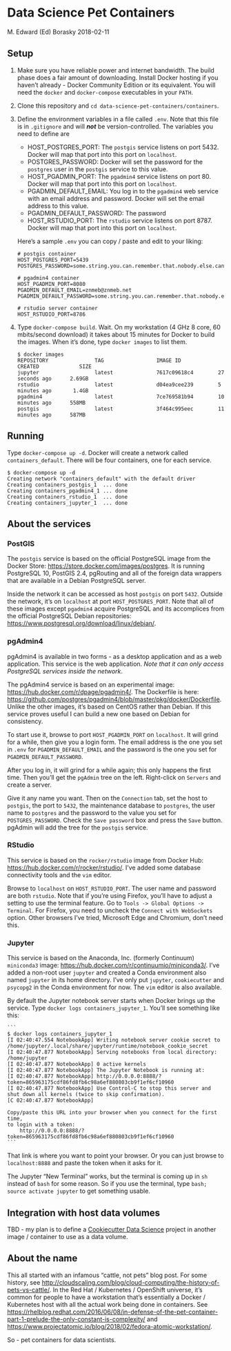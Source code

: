 Data Science Pet Containers
================
M. Edward (Ed) Borasky
2018-02-11

## Setup

1.  Make sure you have reliable power and internet bandwidth. The build
    phase does a fair amount of downloading. Install Docker hosting if
    you haven’t already - Docker Community Edition or its equivalent.
    You will need the `docker` and `docker-compose` executables in your
    `PATH`.

2.  Clone this repository and `cd
    data-science-pet-containers/containers`.

3.  Define the environment variables in a file called `.env`. Note that
    this file is in `.gitignore` and will ***not*** be
    version-controlled. The variables you need to define are
    
      - HOST\_POSTGRES\_PORT: The `postgis` service listens on port
        5432. Docker will map that port into this port on `localhost`.
      - POSTGRES\_PASSWORD: Docker will set the password for the
        `postgres` user in the `postgis` service to this value.
      - HOST\_PGADMIN\_PORT: The `pgadmin4` service listens on port 80.
        Docker will map that port into this port on `localhost`.
      - PGADMIN\_DEFAULT\_EMAIL: You log in to the `pgadmin4` web
        service with an email address and password. Docker will set the
        email address to this value.
      - PGADMIN\_DEFAULT\_PASSWORD: The password
      - HOST\_RSTUDIO\_PORT: The `rstudio` service listens on port 8787.
        Docker will map that port into this port on `localhost`.
    
    Here’s a sample `.env` you can copy / paste and edit to your liking:
    
        # postgis container
        HOST_POSTGRES_PORT=5439
        POSTGRES_PASSWORD=some.string.you.can.remember.that.nobody.else.can.guess
        
        # pgadmin4 container
        HOST_PGADMIN_PORT=8080
        PGADMIN_DEFAULT_EMAIL=znmeb@znmeb.net
        PGADMIN_DEFAULT_PASSWORD=some.string.you.can.remember.that.nobody.else.can.guess
        
        # rstudio server container
        HOST_RSTUDIO_PORT=8786

4.  Type `docker-compose build`. Wait. On my workstation (4 GHz 8 core,
    60 mbits/second download) it takes about 15 minutes for Docker to
    build the images. When it’s done, type `docker images` to list them.
    
        $ docker images
        REPOSITORY               TAG                 IMAGE ID            CREATED             SIZE
        jupyter                  latest              7617c09618c4        27 seconds ago      2.69GB
        rstudio                  latest              d04ea9cee239        5 minutes ago       1.4GB
        pgadmin4                 latest              7ce769581b94        10 minutes ago      558MB
        postgis                  latest              3f464c995eec        11 minutes ago      587MB

## Running

Type `docker-compose up -d`. Docker will create a network called
`containers_default`. There will be four containers, one for each
service.

    $ docker-compose up -d
    Creating network "containers_default" with the default driver
    Creating containers_postgis_1  ... done
    Creating containers_pgadmin4_1 ... done
    Creating containers_rstudio_1  ... done
    Creating containers_jupyter_1  ... done

## About the services

### PostGIS

The `postgis` service is based on the official PostgreSQL image from the
Docker Store: <https://store.docker.com/images/postgres>. It is running
PostgreSQL 10, PostGIS 2.4, pgRouting and all of the foreign data
wrappers that are available in a Debian PostgreSQL server.

Inside the network it can be accessed as host `postgis` on port `5432`.
Outside the network, it’s on `localhost` at port `HOST_POSTGRES_PORT`.
Note that all of these images except `pgadmin4` acquire PostgreSQL and
its accomplices from the official PostgreSQL Debian repositories:
<https://www.postgresql.org/download/linux/debian/>.

### pgAdmin4

pgAdmin4 is available in two forms - as a desktop application and as a
web application. This service is the web application. *Note that it can
only access PostgreSQL services inside the network*.

The pgAdmin4 service is based on an experimental image:
<https://hub.docker.com/r/dpage/pgadmin4/>. The Dockerfile is here:
<https://github.com/postgres/pgadmin4/blob/master/pkg/docker/Dockerfile>.
Unlike the other images, it’s based on CentOS rather than Debian. If
this service proves useful I can build a new one based on Debian for
consistency.

To start use it, browse to port `HOST_PGADMIN_PORT` on `localhost`. It
will grind for a while, then give you a login form. The email address is
the one you set in `.env` for `PGADMIN_DEFAULT_EMAIL` and the password
is the one you set for `PGADMIN_DEFAULT_PASSWORD`.

After you log in, it will grind for a while again; this only happens the
first time. Then you’ll get the `pgAdmin` tree on the left. Right-click
on `Servers` and create a server.

Give it any name you want. Then on the `Connection` tab, set the host to
`postgis`, the port to `5432`, the maintenance database to `postgres`,
the user name to `postgres` and the password to the value you set for
`POSTGRES_PASSWORD`. Check the `Save password` box and press the `Save`
button. pgAdmin will add the tree for the `postgis` service.

### RStudio

This service is based on the `rocker/rstudio` image from Docker Hub:
<https://hub.docker.com/r/rocker/rstudio/>. I’ve added some database
connectivity tools and the `vim` editor.

Browse to `localhost` on `HOST_RSTUDIO_PORT`. The user name and password
are both `rstudio`. Note that if you’re using Firefox, you’ll have to
adjust a setting to use the terminal feature. Go to `Tools -> Global
Options -> Terminal`. For Firefox, you need to uncheck the `Connect with
WebSockets` option. Other browsers I’ve tried, Microsoft Edge and
Chromium, don’t need this.

### Jupyter

This service is based on the Anaconda, Inc. (formerly Continuum)
`miniconda3` image: <https://hub.docker.com/r/continuumio/miniconda3/>.
I’ve added a non-root user `jupyter` and created a Conda environment
also named `jupyter` in its home directory. I’ve only put `jupyter`,
`cookiecutter` and `psycopg2` in the Conda environment for now. The
`vim` editor is also available.

By default the Jupyter notebook server starts when Docker brings up the
service. Type `docker logs containers_jupyter_1`. You’ll see something
like this:

    ```
    $ docker logs containers_jupyter_1 
    [I 02:40:47.554 NotebookApp] Writing notebook server cookie secret to /home/jupyter/.local/share/jupyter/runtime/notebook_cookie_secret
    [I 02:40:47.877 NotebookApp] Serving notebooks from local directory: /home/jupyter
    [I 02:40:47.877 NotebookApp] 0 active kernels
    [I 02:40:47.877 NotebookApp] The Jupyter Notebook is running at:
    [I 02:40:47.877 NotebookApp] http://0.0.0.0:8888/?token=865963175cdf86fd8fb6c98a6ef880803cb9f1ef6cf10960
    [I 02:40:47.877 NotebookApp] Use Control-C to stop this server and shut down all kernels (twice to skip confirmation).
    [C 02:40:47.877 NotebookApp] 
    
    Copy/paste this URL into your browser when you connect for the first time,
    to login with a token:
        http://0.0.0.0:8888/?token=865963175cdf86fd8fb6c98a6ef880803cb9f1ef6cf10960
    ```

That link is where you want to point your browser. Or you can just
browse to `localhost:8888` and paste the token when it asks for it.

The Jupyter “New Terminal” works, but the terminal is coming up in `sh`
instead of `bash` for some reason. So if you use the terminal, type
`bash; source activate jupyter` to get something usable.

## Integration with host data volumes

TBD - my plan is to define a [Cookiecutter Data
Science](http://drivendata.github.io/cookiecutter-data-science/) project
in another image / container to use as a data volume.

## About the name

This all started with an infamous “cattle, not pets” blog post. For some
history, see
<http://cloudscaling.com/blog/cloud-computing/the-history-of-pets-vs-cattle/>.
In the Red Hat / Kubernetes / OpenShift universe, it’s common for people
to have a workstation that’s essentially a Docker / Kubernetes host with
all the actual work being done in containers. See
<https://rhelblog.redhat.com/2016/06/08/in-defense-of-the-pet-container-part-1-prelude-the-only-constant-is-complexity/>
and
<https://www.projectatomic.io/blog/2018/02/fedora-atomic-workstation/>.

So - pet containers for data scientists.
